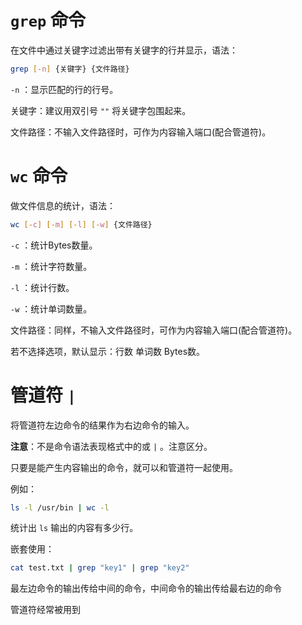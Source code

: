 # `grep` 命令

在文件中通过关键字过滤出带有关键字的行并显示，语法：

```bash
grep [-n] {关键字} {文件路径}
```

`-n` ：显示匹配的行的行号。

关键字：建议用双引号 `""` 将关键字包围起来。

文件路径：不输入文件路径时，可作为内容输入端口(配合管道符)。

# `wc` 命令

做文件信息的统计，语法：

```bash
wc [-c] [-m] [-l] [-w] {文件路径}
```

`-c` ：统计Bytes数量。

`-m` ：统计字符数量。

`-l` ：统计行数。

`-w` ：统计单词数量。

文件路径：同样，不输入文件路径时，可作为内容输入端口(配合管道符)。

若不选择选项，默认显示：行数 单词数 Bytes数。

# 管道符 `|`

将管道符左边命令的结果作为右边命令的输入。

**注意**：不是命令语法表现格式中的或 `|` 。注意区分。

只要是能产生内容输出的命令，就可以和管道符一起使用。

例如：

```bash
ls -l /usr/bin | wc -l
```

统计出 `ls` 输出的内容有多少行。

嵌套使用：

```bash
cat test.txt | grep "key1" | grep "key2"
```

最左边命令的输出传给中间的命令，中间命令的输出传给最右边的命令

管道符经常被用到
